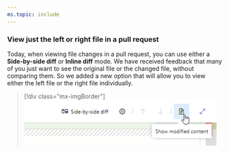 ```yaml
---
ms.topic: include
---
```


### View just the left or right file in a pull request

Today, when viewing file changes in a pull request, you can use either a **Side-by-side diff** or **Inline diff** mode. We have received feedback that many of you just want to see the original file or the changed file, without comparing them. So we added a new option that will allow you to view either the left file or the right file individually.

> [!div class="mx-imgBorder"]
> ![Badge](../../_img/147_07.png)
